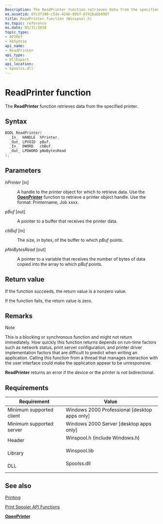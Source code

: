 ```yaml
---
Description: The ReadPrinter function retrieves data from the specified printer.
ms.assetid: d7c3f186-c53e-424b-89bf-6742babb998f
title: ReadPrinter function (Winspool.h)
ms.topic: reference
ms.date: 05/31/2018
topic_type: 
- APIRef
- kbSyntax
api_name: 
- ReadPrinter
api_type: 
- DllExport
api_location: 
- Spoolss.dll
---
```


# ReadPrinter function

The **ReadPrinter** function retrieves data from the specified printer.

## Syntax


```C++
BOOL ReadPrinter(
  _In_  HANDLE  hPrinter,
  _Out_ LPVOID  pBuf,
  _In_  DWORD   cbBuf,
  _Out_ LPDWORD pNoBytesRead
);
```



## Parameters

<dl> <dt>

*hPrinter* \[in\]
</dt> <dd>

A handle to the printer object for which to retrieve data. Use the [**OpenPrinter**](openprinter.md) function to retrieve a printer object handle. Use the format: Printername, Job xxxx.

</dd> <dt>

*pBuf* \[out\]
</dt> <dd>

A pointer to a buffer that receives the printer data.

</dd> <dt>

*cbBuf* \[in\]
</dt> <dd>

The size, in bytes, of the buffer to which *pBuf* points.

</dd> <dt>

*pNoBytesRead* \[out\]
</dt> <dd>

A pointer to a variable that receives the number of bytes of data copied into the array to which *pBuf* points.

</dd> </dl>

## Return value

If the function succeeds, the return value is a nonzero value.

If the function fails, the return value is zero.

## Remarks

> [!Note]  
> This is a blocking or synchronous function and might not return immediately. How quickly this function returns depends on run-time factors such as network status, print server configuration, and printer driver implementation factors that are difficult to predict when writing an application. Calling this function from a thread that manages interaction with the user interface could make the application appear to be unresponsive.

 

**ReadPrinter** returns an error if the device or the printer is not bidirectional.

## Requirements



| Requirement | Value |
|-------------------------------------|-----------------------------------------------------------------------------------------------------------|
| Minimum supported client<br/> | Windows 2000 Professional \[desktop apps only\]<br/>                                                |
| Minimum supported server<br/> | Windows 2000 Server \[desktop apps only\]<br/>                                                      |
| Header<br/>                   | <dl> <dt>Winspool.h (include Windows.h)</dt> </dl> |
| Library<br/>                  | <dl> <dt>Winspool.lib</dt> </dl>                   |
| DLL<br/>                      | <dl> <dt>Spoolss.dll</dt> </dl>                    |



## See also

<dl> <dt>

[Printing](printdocs-printing.md)
</dt> <dt>

[Print Spooler API Functions](printing-and-print-spooler-functions.md)
</dt> <dt>

[**OpenPrinter**](openprinter.md)
</dt> </dl>

 

 




